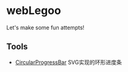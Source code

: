 # webLegoo

Let's make some fun attempts!

## Tools

- [CircularProgressBar](./CircularProgressBar) SVG实现的环形进度条
